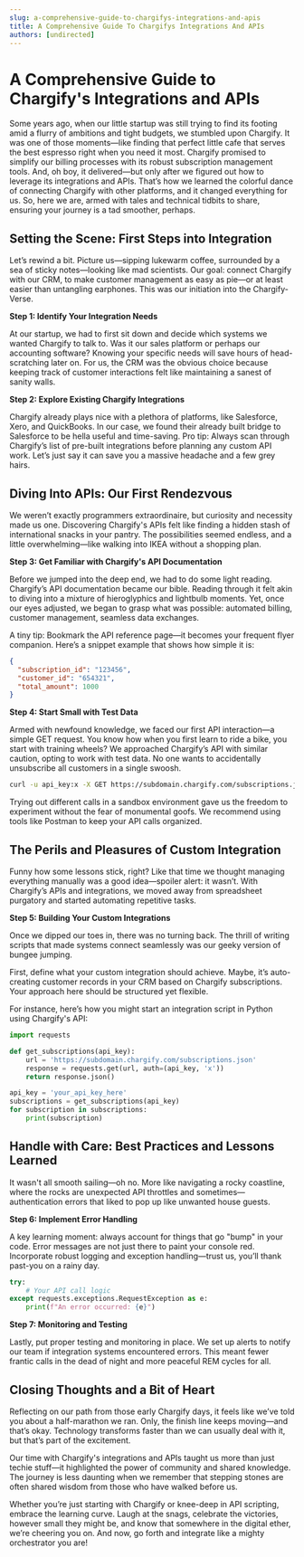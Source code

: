 ```yaml
---
slug: a-comprehensive-guide-to-chargifys-integrations-and-apis
title: A Comprehensive Guide To Chargifys Integrations And APIs
authors: [undirected]
---
```



# A Comprehensive Guide to Chargify's Integrations and APIs

Some years ago, when our little startup was still trying to find its footing amid a flurry of ambitions and tight budgets, we stumbled upon Chargify. It was one of those moments—like finding that perfect little cafe that serves the best espresso right when you need it most. Chargify promised to simplify our billing processes with its robust subscription management tools. And, oh boy, it delivered—but only after we figured out how to leverage its integrations and APIs. That’s how we learned the colorful dance of connecting Chargify with other platforms, and it changed everything for us. So, here we are, armed with tales and technical tidbits to share, ensuring your journey is a tad smoother, perhaps.

## Setting the Scene: First Steps into Integration

Let’s rewind a bit. Picture us—sipping lukewarm coffee, surrounded by a sea of sticky notes—looking like mad scientists. Our goal: connect Chargify with our CRM, to make customer management as easy as pie—or at least easier than untangling earphones. This was our initiation into the Chargify-Verse.

**Step 1: Identify Your Integration Needs**

At our startup, we had to first sit down and decide which systems we wanted Chargify to talk to. Was it our sales platform or perhaps our accounting software? Knowing your specific needs will save hours of head-scratching later on. For us, the CRM was the obvious choice because keeping track of customer interactions felt like maintaining a sanest of sanity walls.

**Step 2: Explore Existing Chargify Integrations**

Chargify already plays nice with a plethora of platforms, like Salesforce, Xero, and QuickBooks. In our case, we found their already built bridge to Salesforce to be hella useful and time-saving. Pro tip: Always scan through Chargify’s list of pre-built integrations before planning any custom API work. Let’s just say it can save you a massive headache and a few grey hairs.

## Diving Into APIs: Our First Rendezvous

We weren’t exactly programmers extraordinaire, but curiosity and necessity made us one. Discovering Chargify's APIs felt like finding a hidden stash of international snacks in your pantry. The possibilities seemed endless, and a little overwhelming—like walking into IKEA without a shopping plan.

**Step 3: Get Familiar with Chargify's API Documentation**

Before we jumped into the deep end, we had to do some light reading. Chargify’s API documentation became our bible. Reading through it felt akin to diving into a mixture of hieroglyphics and lightbulb moments. Yet, once our eyes adjusted, we began to grasp what was possible: automated billing, customer management, seamless data exchanges. 

A tiny tip: Bookmark the API reference page—it becomes your frequent flyer companion. Here’s a snippet example that shows how simple it is:

```json
{
  "subscription_id": "123456",
  "customer_id": "654321",
  "total_amount": 1000
}
```

**Step 4: Start Small with Test Data**

Armed with newfound knowledge, we faced our first API interaction—a simple GET request. You know how when you first learn to ride a bike, you start with training wheels? We approached Chargify’s API with similar caution, opting to work with test data. No one wants to accidentally unsubscribe all customers in a single swoosh.

```bash
curl -u api_key:x -X GET https://subdomain.chargify.com/subscriptions.json
```

Trying out different calls in a sandbox environment gave us the freedom to experiment without the fear of monumental goofs. We recommend using tools like Postman to keep your API calls organized. 

## The Perils and Pleasures of Custom Integration

Funny how some lessons stick, right? Like that time we thought managing everything manually was a good idea—spoiler alert: it wasn’t. With Chargify’s APIs and integrations, we moved away from spreadsheet purgatory and started automating repetitive tasks.

**Step 5: Building Your Custom Integrations**

Once we dipped our toes in, there was no turning back. The thrill of writing scripts that made systems connect seamlessly was our geeky version of bungee jumping. 

First, define what your custom integration should achieve. Maybe, it’s auto-creating customer records in your CRM based on Chargify subscriptions. Your approach here should be structured yet flexible.

For instance, here’s how you might start an integration script in Python using Chargify's API:

```python
import requests

def get_subscriptions(api_key):
    url = 'https://subdomain.chargify.com/subscriptions.json'
    response = requests.get(url, auth=(api_key, 'x'))
    return response.json()

api_key = 'your_api_key_here'
subscriptions = get_subscriptions(api_key)
for subscription in subscriptions:
    print(subscription)
```

## Handle with Care: Best Practices and Lessons Learned

It wasn't all smooth sailing—oh no. More like navigating a rocky coastline, where the rocks are unexpected API throttles and sometimes—authentication errors that liked to pop up like unwanted house guests.

**Step 6: Implement Error Handling**

A key learning moment: always account for things that go "bump" in your code. Error messages are not just there to paint your console red. Incorporate robust logging and exception handling—trust us, you’ll thank past-you on a rainy day.

```python
try:
    # Your API call logic
except requests.exceptions.RequestException as e:
    print(f"An error occurred: {e}")
```

**Step 7: Monitoring and Testing**

Lastly, put proper testing and monitoring in place. We set up alerts to notify our team if integration systems encountered errors. This meant fewer frantic calls in the dead of night and more peaceful REM cycles for all.

## Closing Thoughts and a Bit of Heart

Reflecting on our path from those early Chargify days, it feels like we’ve told you about a half-marathon we ran. Only, the finish line keeps moving—and that’s okay. Technology transforms faster than we can usually deal with it, but that’s part of the excitement.

Our time with Chargify's integrations and APIs taught us more than just techie stuff—it highlighted the power of community and shared knowledge. The journey is less daunting when we remember that stepping stones are often shared wisdom from those who have walked before us.

Whether you’re just starting with Chargify or knee-deep in API scripting, embrace the learning curve. Laugh at the snags, celebrate the victories, however small they might be, and know that somewhere in the digital ether, we’re cheering you on. And now, go forth and integrate like a mighty orchestrator you are!